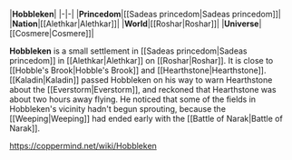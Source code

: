 |**Hobbleken**|
|-|-|
|**Princedom**|[[Sadeas princedom\|Sadeas princedom]]|
|**Nation**|[[Alethkar\|Alethkar]]|
|**World**|[[Roshar\|Roshar]]|
|**Universe**|[[Cosmere\|Cosmere]]|

**Hobbleken** is a small settlement in [[Sadeas princedom\|Sadeas princedom]] in [[Alethkar\|Alethkar]] on [[Roshar\|Roshar]]. It is close to [[Hobble's Brook\|Hobble's Brook]] and [[Hearthstone\|Hearthstone]].
[[Kaladin\|Kaladin]] passed Hobbleken on his way to warn Hearthstone about the [[Everstorm\|Everstorm]], and reckoned that Hearthstone was about two hours away flying. He noticed that some of the fields in Hobbleken's vicinity hadn't begun sprouting, because the [[Weeping\|Weeping]] had ended early with the [[Battle of Narak\|Battle of Narak]].



https://coppermind.net/wiki/Hobbleken